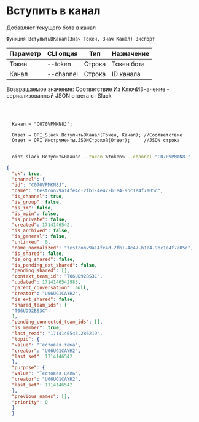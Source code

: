 ﻿---
sidebar_position: 9
---

# Вступить в канал
 Добавляет текущего бота в канал



`Функция ВступитьВКанал(Знач Токен, Знач Канал) Экспорт`

  | Параметр | CLI опция | Тип | Назначение |
  |-|-|-|-|
  | Токен | --token | Строка | Токен бота |
  | Канал | --channel | Строка | ID канала |

  
  Возвращаемое значение:   Соответствие Из КлючИЗначение - сериализованный JSON ответа от Slack

<br/>




```bsl title="Пример кода"
  
  Канал = "C070VPMKN8J";
  
  Ответ = OPI_Slack.ВступитьВКанал(Токен, Канал); //Соответствие
  Ответ = OPI_Инструменты.JSONСтрокой(Ответ);     //JSON строка
```
	


```sh title="Пример команды CLI"
    
  oint slack ВступитьВКанал --token %token% --channel "C070VPMKN8J"

```

```json title="Результат"
{
  "ok": true,
  "channel": {
  "id": "C070VPMKN8J",
  "name": "testconv9a14fe4d-2fb1-4e47-b1e4-9bc1e4f7a05c",
  "is_channel": true,
  "is_group": false,
  "is_im": false,
  "is_mpim": false,
  "is_private": false,
  "created": 1714146542,
  "is_archived": false,
  "is_general": false,
  "unlinked": 0,
  "name_normalized": "testconv9a14fe4d-2fb1-4e47-b1e4-9bc1e4f7a05c",
  "is_shared": false,
  "is_org_shared": false,
  "is_pending_ext_shared": false,
  "pending_shared": [],
  "context_team_id": "T06UD92BS3C",
  "updated": 1714146542983,
  "parent_conversation": null,
  "creator": "U06UG1CAYH2",
  "is_ext_shared": false,
  "shared_team_ids": [
  "T06UD92BS3C"
  ],
  "pending_connected_team_ids": [],
  "is_member": true,
  "last_read": "1714146543.286219",
  "topic": {
  "value": "Тестовая тема",
  "creator": "U06UG1CAYH2",
  "last_set": 1714146542
  },
  "purpose": {
  "value": "Тестовая цель",
  "creator": "U06UG1CAYH2",
  "last_set": 1714146542
  },
  "previous_names": [],
  "priority": 0
  }
  }
```
